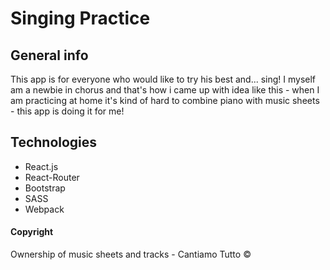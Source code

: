 # Singing Practice

## General info

This app is for everyone who would like to try his best and... sing! I myself am a newbie in chorus and that's how i came up with idea like this - when I am practicing at home it's kind of hard to combine piano with music sheets - this app is doing it for me!

## Technologies

- React.js 
- React-Router
- Bootstrap
- SASS
- Webpack

#### Copyright

Ownership of music sheets and tracks - Cantiamo Tutto ©
